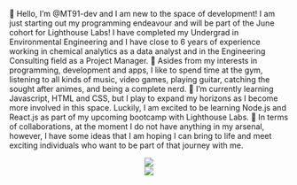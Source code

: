 👋 Hello, I’m @MT91-dev and I am new to the space of development! I am just starting out my programming endeavour and will be part of the June cohort for Lighthouse Labs!
I have completed my Undergrad in Environmental Engineering and I have close to 6 years of experience working in chemical analytics as a data analyst and in the Engineering Consulting field as a Project Manager.
👀 Asides from my interests in programming, development and apps, I like to spend time at the gym, listening to all kinds of music, video games, playing guitar, catching the sought after animes, and being a complete nerd.
🌱 I’m currently learning Javascript, HTML and CSS, but I play to expand my horizons as I become more involved in this space. Luckily, I am excited to be learning Node.js and React.js as part of my upcoming bootcamp with Lighthouse Labs.
💞️ In terms of collaborations, at the moment I do not have anything in my arsenal, however, I have some ideas that I am hoping I can bring to life and meet exciting individuals who want to be part of that journey with me. 

<p align="center">
<img src="https://github-readme-stats.vercel.app/api/top-langs/?username=MT91-DEV&theme=radical&layout=compact">
<br>
<img src="https://github-readme-stats.vercel.app/api?username=MT91-DEV&count_private=true&show_icons=true&theme=radical"/>
</p>
